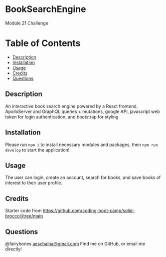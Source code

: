 # BookSearchEngine
Module 21 Challenge

# Table of Contents
- [Description](#description)
- [Installation](#installation)
- [Usage](#usage)
- [Credits](#credits)
- [Questions](#questions)

## Description
An interactive book search engine powered by a React frontend, ApolloServer and GraphQL queries + mutations, google API, javascript web token for login authentication, and bootstrap for styling.

## Installation
Please run `npm i` to install necessary modules and packages, then `npm run develop` to start the application!

## Usage
The user can login, create an account, search for books, and save books of interest to their user profile.

## Credits
Starter code from https://github.com/coding-boot-camp/solid-broccoli/tree/main

## Questions
@fairybones
aeschalna@gmail.com
Find me on GitHub, or email me directly!
